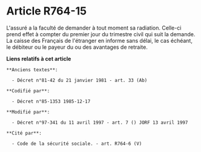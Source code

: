 # Article R764-15

L'assuré a la faculté de demander à tout moment sa radiation. Celle-ci prend effet à compter du premier jour du trimestre
civil qui suit la demande. La caisse des Français de l'étranger en informe sans délai, le cas échéant, le débiteur ou le
payeur du ou des avantages de retraite.

**Liens relatifs à cet article**

	**Anciens textes**:

	  - Décret n°81-42 du 21 janvier 1981 - art. 33 (Ab)

	**Codifié par**:

	  - Décret n°85-1353 1985-12-17

	**Modifié par**:

	  - Décret n°97-341 du 11 avril 1997 - art. 7 () JORF 13 avril 1997

	**Cité par**:

	  - Code de la sécurité sociale. - art. R764-6 (V)
